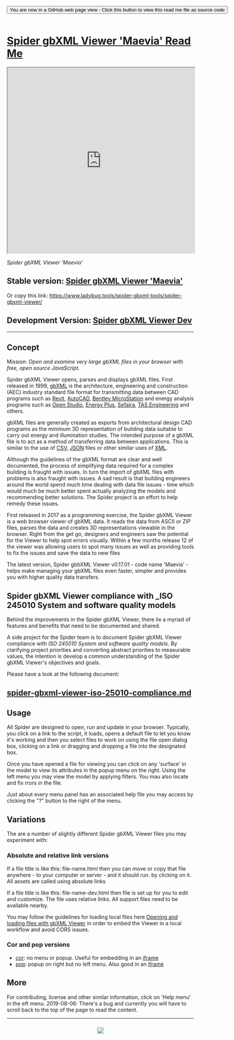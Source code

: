 
<span style=display:none; >[You are now in a GitHub source code view - click this link to view Read Me file as a web page]( https://www.ladybug.tools/spider-gbxml-tools/#spider-gbxml-viewer/README.md "View file as a web page." ) </span>

<div><input type=button onclick="window.location.href='https://github.com/ladybug-tools/spider-gbxml-tools/tree/master/spider-gbxml-viewer/'";
value='You are now in a GitHub web page view - Click this button to view this read me file as source code' ></div>

<br>

# [Spider gbXML Viewer 'Maevia' Read Me]( #spider-gbxml-viewer/README.md )


<iframe src=https://www.ladybug.tools/spider-gbxml-tools/spider-gbxml-viewer/dev/index.html width=100% height=500px >Iframes are do not render in GitHub source code views</iframe>
<div style=display:none; >
<img src=https://www.ladybug.tools/spider-gbxml-tools/images/sgv-0-17-02.png >
</div>

_Spider gbXML Viewer 'Maevia'_



## Stable version: [Spider gbXML Viewer 'Maevia' ]( https://www.ladybug.tools/spider-gbxml-tools/spider-gbxml-viewer/ "Click me to run the stable app" )

Or copy this link: https://www.ladybug.tools/spider-gbxml-tools/spider-gbxml-viewer/


## Development Version: [Spider gbXML Viewer Dev ]( https://www.ladybug.tools/spider-gbxml-tools/spider-gbxml-viewer/dev/ "Click me to run the latest app" )


***


## Concept

Mission: _Open and examine very large gbXML files in your browser with free, open source JavaScript._

Spider gbXML Viewer opens, parses and displays gbXML files. First released in 1999, [gbXML]( http://gbxml.org) is the architecture, engineering and construction (AEC) industry standard file format for transmitting data between CAD programs such as [Revit]( https://www.autodesk.com/products/revit/overview ), [AutoCAD]( https://www.autodesk.com/products/autocad/overview ), [Bentley MicroStation]( https://www.bentley.com/en/products/brands/microstation )  and energy analysis programs such as [Open Studio]( https://www.openstudio.net/ ), [Energy Plus]( https://energyplus.net/ ), [Sefaira]( https://sefaira.com/ ), [TAS Engineering]( https://www.edsl.net/tas-engineering/ ) and others.

gbXML files are generally created as exports from architectural design CAD programs as the minimum 3D representation of building data suitable to carry out energy and illumination studies. The intended purpose of a gbXML file is to act as a method of transferring data between applications.  This is similar to the use of [CSV]( https://en.wikipedia.org/wiki/Comma-separated_values ), [JSON]( https://en.wikipedia.org/wiki/JSON ) files or other similar uses of [XML]( https://en.wikipedia.org/wiki/XML ).

Although the guidelines of the gbXML format are clear and well documented, the process of simplifying data required for a complex building is fraught with issues. In turn the import of gbXML files with problems is also fraught with issues. A sad result is that building engineers around the world spend much time dealing with data file issues - time which would much be much better spent actually analyzing the models and recommending better solutions. The Spider project is an effort to help remedy these issues.

First released in 2017 as a programming exercise, the Spider gbXML Viewer is a web browser viewer of gbXML data. It reads the data from ASCII or ZIP files, parses the data and creates 3D representations viewable in the browser. Right from the get go, designers and engineers saw the potential for the Viewer to help spot errors visually. Within a few months release 12 of the viewer was allowing users to spot many issues as well as providing tools to fix the issues and save the data to new files

The latest version, Spider gbbXML Viewer v0.17.01 - code name 'Maevia' - helps make managing your gbXML files even faster, simpler and provides you with higher quality data transfers.



## Spider gbXML Viewer compliance with _ISO 245010 System and software quality models

Behind the improvements in the Spider gbXML Viewer, there lie a myriad of features and benefits that need to be documented and shared.

A side project for the Spider team is to document Spider gbXML Viewer compliance with _ISO 245010 System and software quality models_. By clarifying project priorities and converting abstract priorities to measurable values, the intention is develop a common understanding of the Spider gbXML Viewer's objectives and goals.

Please have a look at the following document:

## [spider-gbxml-viewer-iso-25010-compliance.md]( https://www.ladybug.tools/spider-gbxml-tools/index.html#spider-gbxml-viewer/spider-gbxml-viewer-iso-25010-compliance.md )



## Usage

All Spider are designed to open, run and update in your browser. Typically, you click on a link to the script, it loads, opens a default file to let you know it's working and then you select files to work on using the file open dialog box, clicking on a link or dragging and dropping a file into the designated box.

Once you have opened a file for viewing you can click on any 'surface' in the model to view its attributes in the popup menu on the right. Using the left menu you may view the model by applying filters. You mau also locate and fix rrors in the file.

Just about every menu panel has an associated help file you may access by clicking the "?" button to the right of the menu.

## Variations

The are a number of slightly different Spider gbXML Viewer files you may experiment with:

### Absolute and relative link versions

If a file title is like this: file-name.html then you can move or copy that file anywhere - to your computer or server - and it should run. by clicking on it. All assets are called using absolute links

If a file title is like this: file-name-dev.html then file is set up for you to edit and customize. The file uses relative links. All support files need to be available nearby.

You may follow the guidelines for loading local files here [Opening and loading files with gbXML Viewer]( https://www.ladybug.tools/spider/#pages/file-open.md ) in order to embed the Viewer in a local workflow and avoid CORS issues.

### Cor and pop versions

* [cor]( https://www.ladybug.tools/spider-gbxml-tools/spider-gbxml-viewer/cor ): no menu or popup. Useful for embedding in an [iframe]( https://www.ladybug.tools/spider-gbxml-tools/spider-gbxml-viewer/v-0-17-02/app-core/view-core-in-iframe.html )
* [pop]( https://www.ladybug.tools/spider-gbxml-tools/spider-gbxml-viewer/ ): popup on right but no left menu. Also good in an [iframe]( https://www.ladybug.tools/spider-gbxml-tools/spider-gbxml-viewer/v-0-17-02/app-popup/iframe-src-xml-via-filereader.html )


## More

For contributing, license and other similar information, click on 'Help menu' in the eft menu. 2019-08-06: There's a bug and currently you will have to scroll back to the top of the page to read the content.


***

### <center title="Howdy! My web is better than yours. ;-)" ><a href=javascript:window.scrollTo(0,0); style="text-decoration:none !important;" > <img src="https://ladybug.tools/artwork/icons_bugs/ico/spider.ico" height="18"> </a></center>

